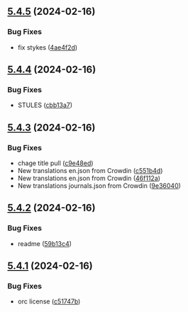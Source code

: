 ## [5.4.5](https://github.com/allnnde/pf2e-esp-translation/compare/v5.4.4...v5.4.5) (2024-02-16)


### Bug Fixes

* fix stykes ([4ae4f2d](https://github.com/allnnde/pf2e-esp-translation/commit/4ae4f2dcb03310390d5bcf9a120b54ebcd14a362))



## [5.4.4](https://github.com/allnnde/pf2e-esp-translation/compare/v5.4.3...v5.4.4) (2024-02-16)


### Bug Fixes

* STULES ([cbb13a7](https://github.com/allnnde/pf2e-esp-translation/commit/cbb13a7b1b2a1374c4973bf9fca06fb6128668a3))



## [5.4.3](https://github.com/allnnde/pf2e-esp-translation/compare/v5.4.2...v5.4.3) (2024-02-16)


### Bug Fixes

* chage title pull ([c9e48ed](https://github.com/allnnde/pf2e-esp-translation/commit/c9e48ed87619b727e589bd7c270156a13c2aa708))
* New translations en.json from Crowdin ([c551b4d](https://github.com/allnnde/pf2e-esp-translation/commit/c551b4de82cdea5c17b7d26f0430ca756369a627))
* New translations en.json from Crowdin ([46f112a](https://github.com/allnnde/pf2e-esp-translation/commit/46f112a5b585bd959c66b88e77327947958e5c53))
* New translations journals.json from Crowdin ([9e36040](https://github.com/allnnde/pf2e-esp-translation/commit/9e360405a0b0595b20f0fc969001f853ad089918))



## [5.4.2](https://github.com/allnnde/pf2e-esp-translation/compare/v5.4.1...v5.4.2) (2024-02-16)


### Bug Fixes

* readme ([59b13c4](https://github.com/allnnde/pf2e-esp-translation/commit/59b13c4e25f3935b2f45ff74675953918c7ae819))



## [5.4.1](https://github.com/allnnde/pf2e-esp-translation/compare/v5.4.0...v5.4.1) (2024-02-16)


### Bug Fixes

* orc license ([c51747b](https://github.com/allnnde/pf2e-esp-translation/commit/c51747b7a8f0fa3423afd826f5c928b8e2a4ad28))



